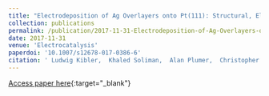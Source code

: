 ```yaml
---
title: "Electrodeposition of Ag Overlayers onto Pt(111): Structural, Electrochemical and Electrocatalytic Properties"
collection: publications
permalink: /publication/2017-11-31-Electrodeposition-of-Ag-Overlayers-onto-Pt111
date: 2017-11-31
venue: 'Electrocatalysis'
paperdoi: '10.1007/s12678-017-0386-6'
citation: ' Ludwig Kibler,  Khaled Soliman,  Alan Plumer,  Christopher Wildi,  Eric Bringley,  Jonathan Mueller,  Timo Jacob, &quot;Electrodeposition of Ag Overlayers onto Pt(111): Structural, Electrochemical and Electrocatalytic Properties.&quot; Electrocatalysis, 2017.'
---
```

[Access paper here](https://doi.org/10.1007/s12678-017-0386-6){:target="_blank"}
